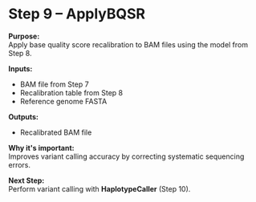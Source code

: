 # Step 9 – ApplyBQSR

**Purpose:**  
Apply base quality score recalibration to BAM files using the model from Step 8.

**Inputs:**  
- BAM file from Step 7
- Recalibration table from Step 8
- Reference genome FASTA

**Outputs:**  
- Recalibrated BAM file

**Why it's important:**  
Improves variant calling accuracy by correcting systematic sequencing errors.

**Next Step:**  
Perform variant calling with **HaplotypeCaller** (Step 10).
